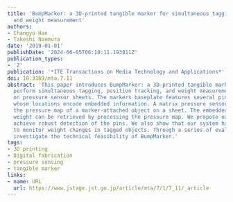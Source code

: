 ```yaml
---
title: 'BumpMarker: a 3D-printed tangible marker for simultaneous tagging, tracking,
  and weight measurement'
authors:
- Changyo Han
- Takeshi Naemura
date: '2019-01-01'
publishDate: '2024-06-05T06:10:11.193811Z'
publication_types:
- '2'
publication: '*ITE Transactions on Media Technology and Applications*'
doi: 10.3169/mta.7.11
abstract: 'This paper introduces BumpMarker: a 3D-printed tangible marker that can
  perform simultaneous tagging, position tracking, and weight measurement of objects
  on pressure sensor sheets. The markers baseplate features several pins (raised dots)
  whose locations encode embedded information. A matrix pressure sensor sheet captures
  the pressure map of a marker-attached object on a sheet. The embedded data and object
  weight can be retrieved by processing the pressure map. We propose our design to
  achieve robust detection of the pins. We also show that our system has the ability
  to monitor weight changes in tagged objects. Through a series of evaluations, we
  investigate the technical feasibility of BumpMarker.'
tags:
- 3D printing
- Digital fabrication
- pressure sensing
- tangible marker
links:
- name: URL
  url: https://www.jstage.jst.go.jp/article/mta/7/1/7_11/_article
---
```

